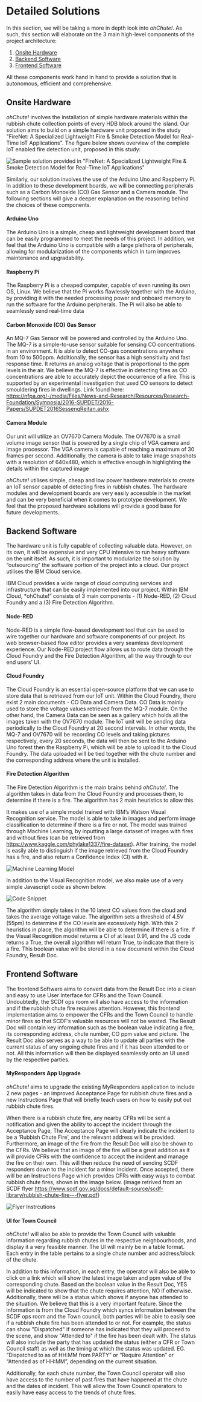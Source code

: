 # Detailed Solutions
In this section, we will be taking a more in depth look into *ohChute!*. As such, this section will elaborate on the 3 main high-level components of the project architecture: 

1. [Onsite Hardware](#onsite-hardware)
2. [Backend Software](#backend-software)
3. [Frontend Software](#frontend-software)

All these components work hand in hand to provide a solution that is autonomous, efficient and comprehensive.

## Onsite Hardware
*ohChute!* involves the installation of simple hardware materials within the rubbish chute collection points of every HDB block around the island. Our solution aims to build on a simple hardware unit proposed in the study "FireNet: A Specialized Lightweight Fire & Smoke Detection Model for Real-Time IoT Applications". The figure below shows overview of the complete IoT enabled fire detection unit, proposed in this study:

![Sample solution provided in "FireNet: A Specialized Lightweight Fire & Smoke Detection Model for Real-Time IoT Applications"](/images/sampleDetectionModel.PNG)

Similarly, our solution involves the use of the Arduino Uno and Raspberry Pi. In addition to these development boards, we will be connecting peripherals such as a Carbon Monoxide (CO) Gas Sensor and a Camera module. The following sections will give a deeper explanation on the reasoning behind the choices of these components.

#### Arduino Uno
The Arduino Uno is a simple, cheap and lightweight development board that can be easily programmed to meet the needs of this project. In addition, we feel that the Arduino Uno is compatible with a large plethora of peripherals, allowing for modularization of the components which in turn improves maintenance and upgradability.

#### Raspberry Pi
The Raspberry Pi is a cheaped computer, capable of even running its own OS, Linux. We believe that the Pi works flawlessly together with the Arduino, by providing it with the needed processing power and onboard memory to run the software for the Arduino peripherals. The Pi will also be able to seamlessly send real-time data

#### Carbon Monoxide (CO) Gas Sensor
An MQ-7 Gas Sensor will be powered and controlled by the Arduino Uno. The MQ-7 is a simple-to-use sensor suitable for sensing CO concentrations in an environment. It is able to detect CO-gas concentrations anywhere from 10 to 500ppm. Additionally, the sensor has a high sensitivity and fast response time. It returns an analog voltage that is proportional to the ppm levels in the air. We believe the MQ-7 is effective in detecting fires as CO concentrations are able to accurately depict the occurrence of a fire. This is supported by an experimental investigation that used CO sensors to detect smouldering fires in dwellings. Link found here: https://nfpa.org/-/media/Files/News-and-Research/Resources/Research-Foundation/Symposia/2016-SUPDET/2016-Papers/SUPDET2016SessengReitan.ashx

#### Camera Module
Our unit will utilize an OV7670 Camera Module. The OV7670 is a small volume image sensor that is powered by a single chip of VGA camera and image processor. The VGA camera is capable of reaching a maximum of 30 frames per second. Additionally, the camera is able to take image snapshots with a resolution of 640x480, which is effective enough in highlighting the details within the captured image

*ohChute!* utilises simple, cheap and low power hardware materials to create an IoT sensor capable of detecting fires in rubbish chutes. The hardware modules and development boards are very easily accessible in the market and can be very beneficial when it comes to prototype development. We feel that the proposed hardware solutions will provide a good base for future developments.

## Backend Software
The hardware unit is fully capable of collecting valuable data. However, on its own, it will be expensive and very CPU intensive to run heavy software on the unit itself. As such, it is important to modularize the solution by “outsourcing” the software portion of the project into a cloud. Our project utilises the IBM Cloud service.

IBM Cloud provides a wide range of cloud computing services and infrastructure that can be easily implemented into our project. Within IBM Cloud, *ohChute!” consists of 3 main components - (1) Node-RED, (2) Cloud Foundry and a (3) Fire Detection Algorithm.

#### Node-RED
Node-RED is a simple flow-based development tool that can be used to wire together our hardware and software components of our project. Its web browser-based flow editor provides a very seamless development experience. Our Node-RED project flow allows us to route data through the Cloud Foundry and the Fire Detection Algorithm, all the way through to our end users’ UI.

#### Cloud Foundry
The Cloud Foundry is an essential open-source platform that we can use to store data that is retrieved from our IoT unit. Within the Cloud Foundry, there exist 2 main documents - CO Data and Camera Data. CO Data is mainly used to store the voltage values retrieved from the MQ-7 module. On the other hand, the Camera Data can be seen as a gallery which holds all the images taken with the OV7670 module. The IoT unit will be sending data periodically to the Cloud Foundry at 20 second intervals. In other words, the MQ-7 and OV7670 will be recording CO levels and taking pictures respectively, every 20 seconds, the data will then be sent to the Arduino Uno forest then the Raspberry Pi, which will be able to upload it to the Cloud Foundry. The data uploaded will be tied together with the chute number and the corresponding address where the unit is installed.

#### Fire Detection Algorithm
The Fire Detection Algorithm is the main brains behind *ohChute!*. The algorithm takes in data from the Cloud Foundry and processes them, to determine if there is a fire. The algorithm has 2 main heuristics to allow this. 

It makes use of a simple model trained with IBM’s Watson Visual Recognition service. The model is able to take in images and perform image classification to determine if there is a fire or not. The model was trained through Machine Learning, by inputting a large dataset of images with fires and without fires (can be retrieved from https://www.kaggle.com/phylake1337/fire-dataset). After training, the model is easily able to distinguish if the image retrieved from the Cloud Foundry has a fire, and also return a Confidence Index (CI) with it.

![Machine Learning Model](/images/MLTest.PNG)

In addition to the Visual Recognition model, we also make use of a very simple Javascript code as shown below.

![Code Snippet](/images/javascript.PNG)

The algorithm simply takes in the 10 latest CO values from the cloud and takes the average voltage value. The algorithm sets a threshold of 4.5V (55pm) to determine if the CO levels are excessively high.
With this 2 heuristics in place, the algorithm will be able to determine if there is a fire. If the Visual Recognition model returns a CI of at least 0.91, and the JS code returns a True, the overall algorithm will return True, to indicate that there is a fire. This boolean value will be stored in a new document within the Cloud Foundry, Result Doc. 

## Frontend Software
The frontend Software aims to convert data from the Result Doc into a clean and easy to use User Interface for CFRs and the Town Council. Undoubtedly, the SCDf ops room will also have access to the information and if the rubbish chute fire requires attention. However, this frontend implementation aims to empower the CFRs and the Town Council to handle minor fires so that SCDF’s valuable resources will not be wasted. The Result Doc will contain key information such as the boolean value indicating a fire, its corresponding address, chute number, CO ppm value and picture. The Result Doc also serves as a way to be able to update all parties with the current status of any ongoing chute fires and if it has been attended to or not. All this information will then be displayed seamlessly onto an UI used by the respective parties.

#### MyResponders App Upgrade
*ohChute!* aims to upgrade the existing MyResponders application to include 2 new pages - an improved Acceptance Page for rubbish chute fires and a new Instructions Page that will briefly teach users on how to easily put out rubbish chute fires.

When there is a rubbish chute fire, any nearby CFRs will be sent a notification and given the ability to accept the incident through the Acceptance Page, The Acceptance Page will clearly indicate the incident to be a ‘Rubbish Chute Fire’, and the relevant address will be provided. Furthermore, an image of the fire from the Result Doc will also be shown to the CFRs. We believe that an image of the fire will be a great addition as it will provide CFRs with the confidence to accept the incident and manage the fire on their own. This will then reduce the need of sending SCDF responders down to the incident for a minor incident. Once accepted, there will be an Instructions Page which provides CFRs with easy ways to combat rubbish chute fires, shown in the image below. (image retrived from an SCDF flyer https://www.scdf.gov.sg/docs/default-source/scdf-library/rubbish-chute-fire---flyer.pdf)

![Flyer Instrcutions](images/flyerInstructions.PNG)

#### UI for Town Council
*ohChute!* will also be able to provide the Town Council with valuable information regarding rubbish chutes in the respective neighbourhoods, and display it a very feasible manner. The UI will mainly be in a table format. Each entry in the table pertains to a single chute number and address/block of the chute. 

In addition to this information, in each entry, the operator will also be able to click on a link which will show the latest image taken and ppm value of the corresponding chute. Based on the boolean value in the Result Doc, YES will be indicated to show that the chute requires attention, NO if otherwise. Additionally, there will be a status which shows if anyone has attended to the situation. We believe that this is a very important feature. Since the information is from the Cloud Foundry which syncs information between the SCDF ops room and the Town council, both parties will be able to easily see if a rubbish chute fire has been attended to or not. For example, the status can show "Dispatched" if someone has indicated that they will proceed to the scene, and show "Attended to" if the fire has been dealt with. The status will also include the party that has updated the status (either a CFR or Town Council staff) as well as the timing at which the status was updated.
EG. “Dispatched to as of HH:MM from PARTY” or  “Require Attention” or “Attended as of HH:MM”, depending on the current situation.

Additionally, for each chute number, the Town Council operator will also have access to the number of past fires that have happened at the chute and the dates of incident. This will allow the Town Council operators to easily have easy access to the trends of chute fires.
